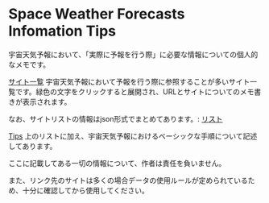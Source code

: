 # Space Weather Forecasts Infomation Tips

宇宙天気予報において、「実際に予報を行う際」に必要な情報についての個人的なメモです。

[サイト一覧](docs_info_lists/space_weather_info_lists.html)
宇宙天気予報において予報を行う際に参照することが多いサイト一覧です。緑色の文字をクリックすると展開され、URLとサイトについてのメモ書きが表示されます。

なお、サイトリストの情報はjson形式でまとめてあります。: [リスト](Datas/space_weather_info.json)

[Tips](docs/space_weather_info.html)
上のリストに加え、宇宙天気予報におけるベーシックな手順について記述してあります。

ここに記載してある一切の情報について、作者は責任を負いません。

また、リンク先のサイトは多くの場合データの使用ルールが定められているため、十分に確認してから使用してください。